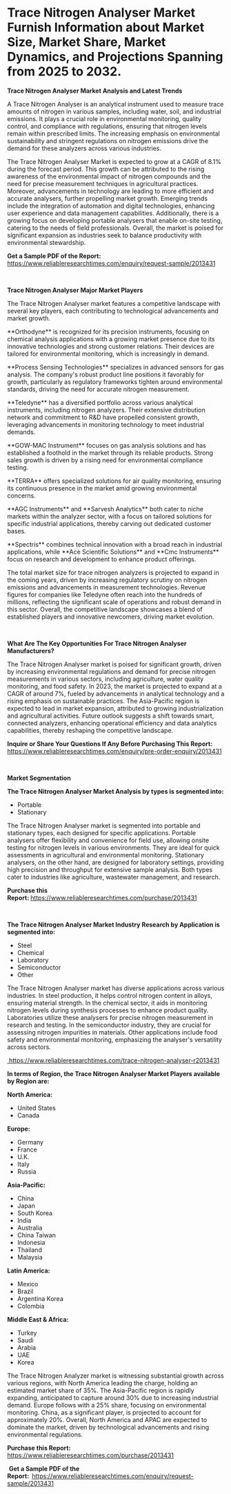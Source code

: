<p><h1>Trace Nitrogen Analyser Market Furnish Information about Market Size, Market Share, Market Dynamics, and Projections Spanning from 2025 to 2032.</h1></p><p><strong>Trace Nitrogen Analyser Market Analysis and Latest Trends</strong></p>
<p><p>A Trace Nitrogen Analyser is an analytical instrument used to measure trace amounts of nitrogen in various samples, including water, soil, and industrial emissions. It plays a crucial role in environmental monitoring, quality control, and compliance with regulations, ensuring that nitrogen levels remain within prescribed limits. The increasing emphasis on environmental sustainability and stringent regulations on nitrogen emissions drive the demand for these analyzers across various industries.</p><p>The Trace Nitrogen Analyser Market is expected to grow at a CAGR of 8.1% during the forecast period. This growth can be attributed to the rising awareness of the environmental impact of nitrogen compounds and the need for precise measurement techniques in agricultural practices. Moreover, advancements in technology are leading to more efficient and accurate analysers, further propelling market growth. Emerging trends include the integration of automation and digital technologies, enhancing user experience and data management capabilities. Additionally, there is a growing focus on developing portable analysers that enable on-site testing, catering to the needs of field professionals. Overall, the market is poised for significant expansion as industries seek to balance productivity with environmental stewardship.</p></p>
<p><strong>Get a Sample PDF of the Report:&nbsp;</strong> <a href="https://www.reliableresearchtimes.com/enquiry/request-sample/2013431?utm_campaign=2181&utm_medium=2&utm_source=Github&utm_content=ia&utm_term=12042025&utm_id=trace-nitrogen-analyser">https://www.reliableresearchtimes.com/enquiry/request-sample/2013431</a></p>
<p>&nbsp;</p>
<p><strong>Trace Nitrogen Analyser Major Market Players</strong></p>
<p><p>The Trace Nitrogen Analyser market features a competitive landscape with several key players, each contributing to technological advancements and market growth.</p><p>**Orthodyne** is recognized for its precision instruments, focusing on chemical analysis applications with a growing market presence due to its innovative technologies and strong customer relations. Their devices are tailored for environmental monitoring, which is increasingly in demand.</p><p>**Process Sensing Technologies** specializes in advanced sensors for gas analysis. The company's robust product line positions it favorably for growth, particularly as regulatory frameworks tighten around environmental standards, driving the need for accurate nitrogen measurement.</p><p>**Teledyne** has a diversified portfolio across various analytical instruments, including nitrogen analyzers. Their extensive distribution network and commitment to R&D have propelled consistent growth, leveraging advancements in monitoring technology to meet industrial demands.</p><p>**GOW-MAC Instrument** focuses on gas analysis solutions and has established a foothold in the market through its reliable products. Strong sales growth is driven by a rising need for environmental compliance testing.</p><p>**TERRA** offers specialized solutions for air quality monitoring, ensuring its continuous presence in the market amid growing environmental concerns.</p><p>**AGC Instruments** and **Sarvesh Analytics** both cater to niche markets within the analyzer sector, with a focus on tailored solutions for specific industrial applications, thereby carving out dedicated customer bases.</p><p>**Spectris** combines technical innovation with a broad reach in industrial applications, while **Ace Scientific Solutions** and **Cmc Instruments** focus on research and development to enhance product offerings.</p><p>The total market size for trace nitrogen analyzers is projected to expand in the coming years, driven by increasing regulatory scrutiny on nitrogen emissions and advancements in measurement technologies. Revenue figures for companies like Teledyne often reach into the hundreds of millions, reflecting the significant scale of operations and robust demand in this sector. Overall, the competitive landscape showcases a blend of established players and innovative newcomers, driving market evolution.</p></p>
<p>&nbsp;</p>
<p><strong>What Are The Key Opportunities For Trace Nitrogen Analyser Manufacturers?</strong></p>
<p><p>The Trace Nitrogen Analyser market is poised for significant growth, driven by increasing environmental regulations and demand for precise nitrogen measurements in various sectors, including agriculture, water quality monitoring, and food safety. In 2023, the market is projected to expand at a CAGR of around 7%, fueled by advancements in analytical technology and a rising emphasis on sustainable practices. The Asia-Pacific region is expected to lead in market expansion, attributed to growing industrialization and agricultural activities. Future outlook suggests a shift towards smart, connected analyzers, enhancing operational efficiency and data analytics capabilities, thereby reshaping the competitive landscape.</p></p>
<p><strong>Inquire or Share Your Questions If Any Before Purchasing This Report:</strong> <a href="https://www.reliableresearchtimes.com/enquiry/pre-order-enquiry/2013431?utm_campaign=2181&utm_medium=2&utm_source=Github&utm_content=ia&utm_term=12042025&utm_id=trace-nitrogen-analyser">https://www.reliableresearchtimes.com/enquiry/pre-order-enquiry/2013431</a></p>
<p>&nbsp;</p>
<p><strong>Market Segmentation</strong></p>
<p><strong>The Trace Nitrogen Analyser Market Analysis by types is segmented into:</strong></p>
<p><ul><li>Portable</li><li>Stationary</li></ul></p>
<p><p>The Trace Nitrogen Analyser market is segmented into portable and stationary types, each designed for specific applications. Portable analysers offer flexibility and convenience for field use, allowing onsite testing for nitrogen levels in various environments. They are ideal for quick assessments in agricultural and environmental monitoring. Stationary analysers, on the other hand, are designed for laboratory settings, providing high precision and throughput for extensive sample analysis. Both types cater to industries like agriculture, wastewater management, and research.</p></p>
<p><strong>Purchase this Report:&nbsp;</strong><a href="https://www.reliableresearchtimes.com/purchase/2013431?utm_campaign=2181&utm_medium=2&utm_source=Github&utm_content=ia&utm_term=12042025&utm_id=trace-nitrogen-analyser">https://www.reliableresearchtimes.com/purchase/2013431</a></p>
<p>&nbsp;</p>
<p><strong>The Trace Nitrogen Analyser Market Industry Research by Application is segmented into:</strong></p>
<p><ul><li>Steel</li><li>Chemical</li><li>Laboratory</li><li>Semiconductor</li><li>Other</li></ul></p>
<p><p>The Trace Nitrogen Analyser market has diverse applications across various industries. In steel production, it helps control nitrogen content in alloys, ensuring material strength. In the chemical sector, it aids in monitoring nitrogen levels during synthesis processes to enhance product quality. Laboratories utilize these analysers for precise nitrogen measurement in research and testing. In the semiconductor industry, they are crucial for assessing nitrogen impurities in materials. Other applications include food safety and environmental monitoring, emphasizing the analyser's versatility across sectors.</p></p>
<p><a href="https://www.reliableresearchtimes.com/trace-nitrogen-analyser-r2013431?utm_campaign=2181&utm_medium=2&utm_source=Github&utm_content=ia&utm_term=12042025&utm_id=trace-nitrogen-analyser">&nbsp;https://www.reliableresearchtimes.com/trace-nitrogen-analyser-r2013431</a></p>
<p><strong>In terms of Region, the Trace Nitrogen Analyser Market Players available by Region are:</strong></p>
<p>
    <p> <strong> North America: </strong>
        <ul>
            <li>United States</li>
            <li>Canada</li>
        </ul>
        </p> 
    <p> <strong> Europe: </strong>
        <ul>
            <li>Germany</li>
            <li>France</li>
            <li>U.K.</li>
            <li>Italy</li>
            <li>Russia</li>
        </ul>
        </p> 
    <p> <strong> Asia-Pacific: </strong>
        <ul>
            <li>China</li>
            <li>Japan</li>
            <li>South Korea</li>
            <li>India</li>
            <li>Australia</li>
            <li>China Taiwan</li>
            <li>Indonesia</li>
            <li>Thailand</li>
            <li>Malaysia</li>
        </ul>
        </p> 
    <p> <strong> Latin America: </strong>
        <ul>
            <li>Mexico</li>
            <li>Brazil</li>
            <li>Argentina Korea</li>
            <li>Colombia</li>
        </ul>
        </p> 
    <p> <strong> Middle East & Africa: </strong>
        <ul>
            <li>Turkey</li>
            <li>Saudi</li>
            <li>Arabia</li>
            <li>UAE</li>
            <li>Korea</li>
        </ul>
    </p>
    </p>
<p><p>The Trace Nitrogen Analyzer market is witnessing substantial growth across various regions, with North America leading the charge, holding an estimated market share of 35%. The Asia-Pacific region is rapidly expanding, anticipated to capture around 30% due to increasing industrial demand. Europe follows with a 25% share, focusing on environmental monitoring. China, as a significant player, is projected to account for approximately 20%. Overall, North America and APAC are expected to dominate the market, driven by technological advancements and rising environmental regulations.</p></p>
<p><strong>Purchase this Report: </strong><a href="https://www.reliableresearchtimes.com/purchase/2013431?utm_campaign=2181&utm_medium=2&utm_source=Github&utm_content=ia&utm_term=12042025&utm_id=trace-nitrogen-analyser">https://www.reliableresearchtimes.com/purchase/2013431</a></p>
<p>&nbsp;<strong>Get a Sample PDF of the Report:&nbsp;&nbsp;</strong><a href="https://www.reliableresearchtimes.com/enquiry/request-sample/2013431?utm_campaign=2181&utm_medium=2&utm_source=Github&utm_content=ia&utm_term=12042025&utm_id=trace-nitrogen-analyser">https://www.reliableresearchtimes.com/enquiry/request-sample/2013431</a></p>
<p><strong></strong></p>
<p><p></p><p></p><p></p></p>